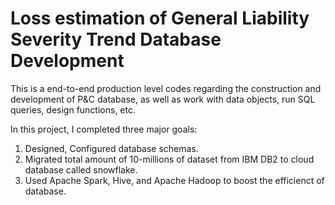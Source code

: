 # Loss estimation of General Liability Severity Trend Database Development
This is a end-to-end production level codes regarding the construction and development of P&C database, as well as work with data objects, 
run SQL queries, design functions, etc. 

In this project, I completed three major goals: 
1) Designed, Configured database schemas.  
2) Migrated total amount of 10-millions of dataset from IBM DB2 to cloud database called snowflake.
3) Used Apache Spark, Hive, and Apache Hadoop to boost the efficienct of database. 
